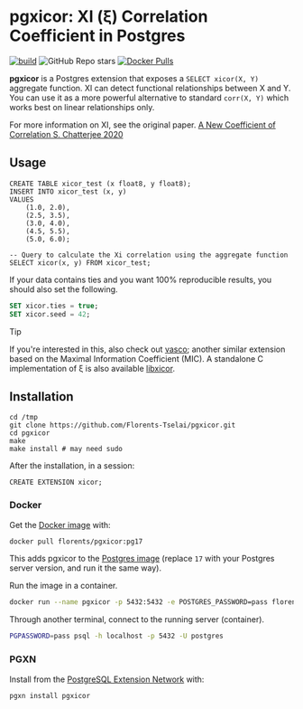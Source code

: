 # pgxicor: XI (ξ) Correlation Coefficient in Postgres

[![build](https://github.com/Florents-Tselai/pgxicor/actions/workflows/build.yml/badge.svg)](https://github.com/Florents-Tselai/pgxicor/actions/workflows/build.yml)
![GitHub Repo stars](https://img.shields.io/github/stars/Florents-Tselai/pgxicor)
<a href="https://hub.docker.com/repository/docker/florents/pgxicor"><img alt="Docker Pulls" src="https://img.shields.io/docker/pulls/florents/pgxicor"></a>

**pgxicor** is a Postgres extension that exposes a `SELECT xicor(X, Y)` aggregate function.
XI can detect functional relationships between X and Y.
You can use it as a more powerful alternative to standard `corr(X, Y)` which works best on linear relationships only.

For more information on XI, see the original paper.
[A New Coefficient of Correlation S. Chatterjee 2020](https://gwern.net/doc/statistics/order/2020-chatterjee.pdf)

## Usage

```tsql
CREATE TABLE xicor_test (x float8, y float8);
INSERT INTO xicor_test (x, y)
VALUES
    (1.0, 2.0),
    (2.5, 3.5),
    (3.0, 4.0),
    (4.5, 5.5),
    (5.0, 6.0);

-- Query to calculate the Xi correlation using the aggregate function
SELECT xicor(x, y) FROM xicor_test;
```

If your data contains ties and you want 100% reproducible results, you should also set the following.

```sql
SET xicor.ties = true;
SET xicor.seed = 42;
```

> [!TIP]
> If you're interested in this, also check out
> [vasco](github.com/Florents-Tselai/vasco); another similar extension based on the Maximal Information Coefficient (MIC).
> A standalone C implementation of ξ is also available [libxicor](github.com/Florents-Tselai/libxicor).

## Installation

```
cd /tmp
git clone https://github.com/Florents-Tselai/pgxicor.git
cd pgxicor
make
make install # may need sudo
```

After the installation, in a session:

```tsql
CREATE EXTENSION xicor;
```

### Docker

Get the [Docker image](https://hub.docker.com/r/florents/pgxicor) with:

```sh
docker pull florents/pgxicor:pg17
```

This adds pgxicor to the [Postgres image](https://hub.docker.com/_/postgres) (replace `17` with your Postgres server version, and run it the same way).

Run the image in a container.

```sh
docker run --name pgxicor -p 5432:5432 -e POSTGRES_PASSWORD=pass florents/pgxicor:pg17
```

Through another terminal, connect to the running server (container).

```sh
PGPASSWORD=pass psql -h localhost -p 5432 -U postgres
```

### PGXN

Install from the [PostgreSQL Extension Network](https://pgxn.org/dist/pgxicor) with:

```sh
pgxn install pgxicor
```

